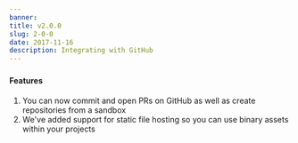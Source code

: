 ```yaml
---
banner:
title: v2.0.0
slug: 2-0-0
date: 2017-11-16
description: Integrating with GitHub
---
```


### 

#### Features

1. You can now commit and open PRs on GitHub as well as create repositories from a sandbox
2. We've added support for static file hosting so you can use binary assets within your projects
